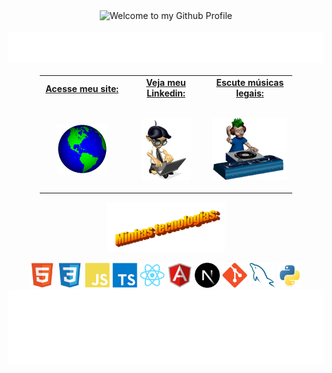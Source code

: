 <!-- "Hero" Header -->
<div align="center">
  <img src="https://github.com/BrunnerLivio/brunnerlivio/blob/master/images/welcome.png?raw=true" style="max-width: 100%;" alt="Welcome to my Github Profile" />
  <br />
  <br />
  <img height="50" alt="My Name is Guilherme and I like Node.js" src="images/personal_note.svg" />
  <br />
  <br />
</div>

<!-- Social -->
<div align="center">

<table style="margin:auto; width:80%;">
  <tr>
    <td align="center" width="33%">
      <a href="https://portifolio-guilherme-eosin.vercel.app/">
        <strong>Acesse meu site:</strong>
        <br /><br /><br />
        <p>
          <img alt="Globe" height="80" src="images/globe.gif">
        </p>
      </a>
    </td>
    <td align="center" width="33%">
      <a href="https://www.linkedin.com/in/guilhermebrasill/">
        <strong>Veja meu Linkedin:</strong>
        <br /><br />
        <p>
          <img height="100" alt="Linkedin" src="images/linkedin.gif"> 
        </p>
      </a>
    </td>
    <td align="center" width="33%">
      <a href="https://www.youtube.com/watch?v=hN5X4kGhAtU&list=RDhN5X4kGhAtU&start_radio=1">
        <strong>Escute músicas legais:</strong>
        <br /><br />
        <p>
          <img height="100" alt="Music" src="images/music.gif"> 
        </p>
      </a>
    </td>
  </tr>
</table>
</div>

<p align="center">
  <img height="80" src="/images/wordart.png" alt="WordArt Title" />
</p>

<div align="center">
  <img title="HTML5" alt="HTML" height="40" width="40" src="https://raw.githubusercontent.com/devicons/devicon/master/icons/html5/html5-original.svg">
  <img title="CSS3" alt="CSS" height="40" width="40" src="https://raw.githubusercontent.com/devicons/devicon/master/icons/css3/css3-original.svg">
  <img title="JavaScript" alt="Js" height="40" width="40" src="https://raw.githubusercontent.com/devicons/devicon/master/icons/javascript/javascript-plain.svg">
  <img title="TypeScript" alt="Ts" height="40" width="40" src="https://raw.githubusercontent.com/devicons/devicon/master/icons/typescript/typescript-plain.svg">
  <img title="React" alt="React" height="40" width="40" src="https://raw.githubusercontent.com/devicons/devicon/master/icons/react/react-original.svg">
  <img title="Angular" alt="Angular" height="40" width="40" src="https://raw.githubusercontent.com/devicons/devicon/master/icons/angularjs/angularjs-original.svg">
  <img title="Next.js" alt="Next.js" height="40" width="40" src="https://raw.githubusercontent.com/devicons/devicon/master/icons/nextjs/nextjs-original.svg">
  <img title="Git" alt="Git" height="40" width="40" src="https://raw.githubusercontent.com/devicons/devicon/master/icons/git/git-original.svg">
  <img title="SQL" alt="SQL" height="40" width="40" src="https://raw.githubusercontent.com/devicons/devicon/master/icons/mysql/mysql-original.svg">
  <img title="Python" alt="Python" height="40" width="40" src="https://raw.githubusercontent.com/devicons/devicon/master/icons/python/python-original.svg">
</div>

<!-- Footer -->
<div align="center">
<img height="120" alt="Obrigado pela visita, até a proxima" width="100%" src="/images/marquee.svg" />
<br />
</div>
